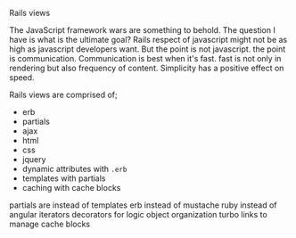 Rails views

The JavaScript framework wars are something to behold. The question I have is what is the ultimate goal? Rails respect of javascript might not be as high as javascript developers want. But the point is not javascript. the point is communication. Communication is best when it's fast. fast is not only in rendering but also frequency of content. Simplicity has a positive effect on speed. 

Rails views are comprised of;
- erb
- partials
- ajax
- html
- css
- jquery
- dynamic attributes with `.erb`
- templates with partials
- caching with cache blocks


partials are instead of templates
erb instead of mustache
ruby instead of angular iterators
decorators for logic object organization
turbo links to manage 
cache blocks

